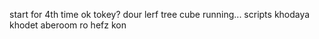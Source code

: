 start for 4th time
ok
tokey?
dour
lerf
tree
cube
running...
scripts
khodaya khodet aberoom ro hefz kon
